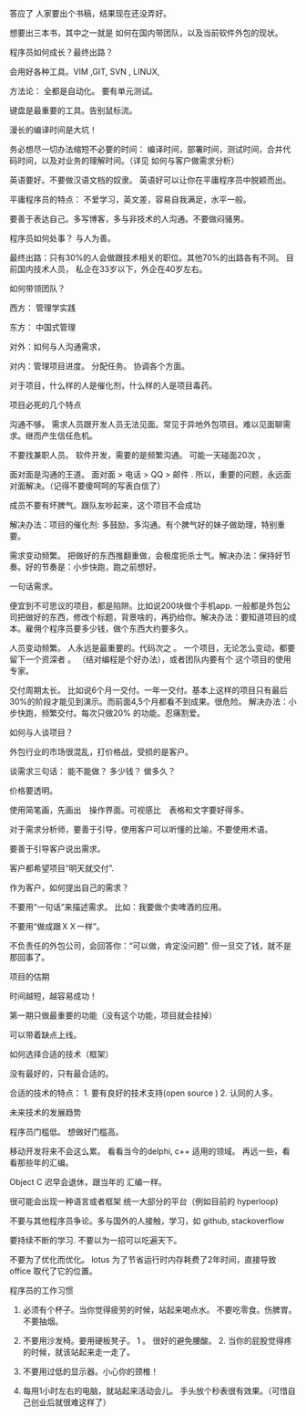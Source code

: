 答应了 人家要出个书稿，结果现在还没弄好。

想要出三本书，其中之一就是 如何在国内带团队，以及当前软件外包的现状。

程序员如何成长？最终出路？

会用好各种工具。VIM ,GIT, SVN , LINUX,

方法论： 全都是自动化。 要有单元测试。

键盘是最重要的工具。告别鼠标流。

漫长的编译时间是大坑！

务必想尽一切办法缩短不必要的时间： 编译时间，部署时间，测试时间，合并代码时间，以及对业务的理解时间。（详见 如何与客户做需求分析）

英语要好。不要做汉语文档的奴隶。 英语好可以让你在平庸程序员中脱颖而出。

平庸程序员的特点： 不爱学习，英文差，容易自我满足，水平一般。

要善于表达自己。多写博客，多与非技术的人沟通。不要做闷骚男。

程序员如何处事？ 与人为善。

最终出路：只有30%的人会做跟技术相关的职位。其他70%的出路各有不同。 目前国内技术人员， 私企在33岁以下，外企在40岁左右。

如何带领团队？

西方： 管理学实践

东方： 中国式管理

对外：如何与人沟通需求，

对内：管理项目进度。  分配任务。 协调各个方面。

对于项目，什么样的人是催化剂，什么样的人是项目毒药。

项目必死的几个特点

沟通不够。 需求人员跟开发人员无法见面。常见于异地外包项目。难以见面聊需求。继而产生信任危机。

不要找兼职人员。 软件开发，需要的是频繁沟通。 可能一天碰面20次 ，

面对面是沟通的王道。 面对面 > 电话 > QQ > 邮件  . 所以，重要的问题，永远面对面解决。（记得不要傻呵呵的写表白信了）

成员不要有坏脾气。跟队友吵起来，这个项目不会成功

解决办法：项目的催化剂:  多鼓励，多沟通。有个脾气好的妹子做助理，特别重要。

需求变动频繁。 把做好的东西推翻重做，会极度扼杀士气。解决办法：保持好节奏。好的节奏是：小步快跑，跑之前想好。

一句话需求。

便宜到不可思议的项目，都是陷阱。比如说200块做个手机app.  一般都是外包公司把做好的东西，修改个标题，背景啥的，再扔给你。解决办法：要知道项目的成本。雇佣个程序员要多少钱，做个东西大约要多久。

人员变动频繁。 人永远是最重要的。代码次之 。 一个项目，无论怎么变动，都要留下一个资深者 。 （结对编程是个好办法），或者团队内要有个 这个项目的使用专家。

交付周期太长。 比如说6个月一交付。一年一交付。基本上这样的项目只有最后30%的阶段才能见到演示。而前面4,5个月都看不到成果。很危险。 解决办法：小步快跑，频繁交付。每次只做20% 的功能。忍痛割爱。

如何与人谈项目？

外包行业的市场很混乱，打价格战，受损的是客户。

谈需求三句话： 能不能做？ 多少钱？ 做多久？

价格要透明。

使用简笔画，先画出　操作界面。可视感比　表格和文字要好得多。

对于需求分析师，要善于引导，使用客户可以听懂的比喻，不要使用术语。

要善于引导客户说出需求。

客户都希望项目“明天就交付”.

作为客户，如何提出自己的需求？

不要用“一句话”来描述需求。 比如：我要做个卖啤酒的应用。

不要用“做成跟ＸＸ一样”。

不负责任的外包公司，会回答你：“可以做，肯定没问题”. 但一旦交了钱，就不是那回事了。

项目的估期

时间越短，越容易成功！

第一期只做最重要的功能（没有这个功能，项目就会挂掉）

可以带着缺点上线。

如何选择合适的技术（框架）

没有最好的，只有最合适的。

合适的技术的特点： 1. 要有良好的技术支持(open source )   2. 认同的人多。

未来技术的发展趋势

程序员门槛低。 想做好门槛高。

移动开发将来不会这么累。 看看当今的delphi, c++ 适用的领域。 再远一些，看看那些年的汇编。

Object C 迟早会退休，跟当年的 汇编一样。

很可能会出现一种语言或者框架 统一大部分的平台（例如目前的 hyperloop)

不要与其他程序员争论。多与国外的人接触，学习，如 github, stackoverflow

要持续不断的学习. 不要以为一招可以吃遍天下。

不要为了优化而优化。 lotus 为了节省运行时内存耗费了2年时间，直接导致 office 取代了它的位置。

程序员的工作习惯

1. 必须有个杯子。当你觉得疲劳的时候，站起来喝点水。 不要吃零食。伤脾胃。不要抽烟。

2. 不要用沙发椅。要用硬板凳子。 1 。 很好的避免腰酸。  2. 当你的屁股觉得疼的时候，就该站起来走一走了。

3. 不要用过低的显示器。小心你的颈椎！

4. 每用1小时左右的电脑，就站起来活动会儿。 手头放个秒表很有效果。（可惜自己创业后就很难这样了）
